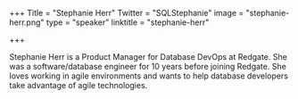 +++
Title = "Stephanie Herr"
Twitter = "SQLStephanie"
image = "stephanie-herr.png"
type = "speaker"
linktitle = "stephanie-herr"

+++

Stephanie Herr is a Product Manager for Database DevOps at Redgate.  She was a software/database engineer for 10 years before joining Redgate.  She loves working in agile environments and wants to help database developers take advantage of agile technologies.
